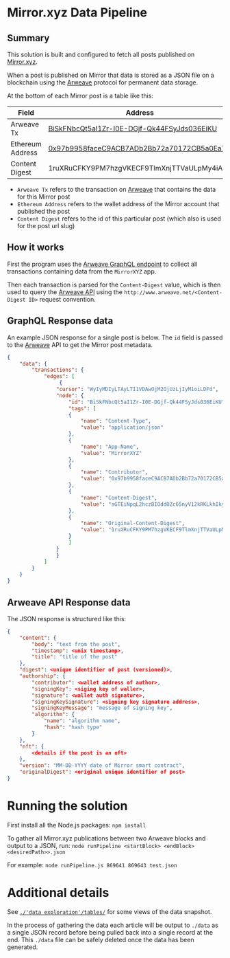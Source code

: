 # Mirror.xyz Data Pipeline

## Summary
This solution is built and configured to fetch all posts published on [Mirror.xyz](http://www.mirror.xyz).

When a post is published on Mirror that data is stored as a JSON file on a blockchain using the [Arweave](http://www.arweave.org) protocol for permanent data storage.

At the bottom of each Mirror post is a table like this:

| Field | Address |
|--|--|
| Arweave Tx | [BiSkFNbcQt5aI1Zr-I0E-DGjf-Qk44FSyJds036EiKU](https://viewblock.io/arweave/tx/BiSkFNbcQt5aI1Zr-I0E-DGjf-Qk44FSyJds036EiKU) |
| Ethereum Address | [0x97b9958faceC9ACB7ADb2Bb72a70172CB5a0Ea7C](https://etherscan.io/address/0x97b9958faceC9ACB7ADb2Bb72a70172CB5a0Ea7C) |
| Content Digest | 1ruXRuCFKY9PM7hzgVKECF9TlmXnjTTVaULpMy4iAGk |

- `Arweave Tx` refers to the transaction on [Arweave](https://viewblock.io/arweave/) that contains the data for this Mirror post
- `Ethereum Address` refers to the wallet address of the Mirror account that published the post 
- `Content Digest` refers to the id of this particular post (which also is used for the post url slug)

## How it works
First the program uses the [Arweave GraphQL endpoint](https://arweave.net/graphql) to collect all transactions containing data from the `MirrorXYZ` app.

Then each transaction is parsed for the `Content-Digest` value, which is then used to query the [Arweave API](http://www.arweave.net) using the `http://www.arweave.net/<Content-Digest ID>` request convention.

## GraphQL Response data

An example JSON response for a single post is below. The `id` field is passed to the [Arweave](http://www.arweave.net) API to get the Mirror post metadata.

```json
{
	"data": {
		"transactions": {
			"edges": [
				 {
				"cursor": "WyIyMDIyLTAyLTI1VDAwOjM2OjUzLjIyM1oiLDFd",
				"node": {
					"id": "BiSkFNbcQt5aI1Zr-I0E-DGjf-Qk44FSyJds036EiKU",
					"tags": [
					{
						"name": "Content-Type",
						"value": "application/json"
					},
					{
						"name": "App-Name",
						"value": "MirrorXYZ"
					},
					{
						"name": "Contributor",
						"value": "0x97b9958faceC9ACB7ADb2Bb72a70172CB5a0Ea7C"
					},
					{
						"name": "Content-Digest",
						"value": "sGTEiNpqL2hczBIOddOZc65nyV12kRKLkhIkyMWreuY"
					},
					{
						"name": "Original-Content-Digest",
						"value": "1ruXRuCFKY9PM7hzgVKECF9TlmXnjTTVaULpMy4iAGk"
					}
					]
				}
				}
			]
		}
	}
}
```

## Arweave API Response data

The JSON response is structured like this:

```json
{
	"content": {
		"body": "text from the post",
		"timestamp": <unix timestamp>,
		"title": "title of the post"
	},
	"digest": <unique identifier of post (versioned)>,
	"authorship": {
		"contributor": <wallet address of author>,
		"signingKey": <siging key of waller>,
		"signature": <wallet auth signature>,
		"signingKeySignature": <signing key signature address>,
		"signingKeyMessage": "message of signing key",
		"algorithm": {
			"name": "algorithm name",
			"hash": "hash type"
		}
	},
	"nft": {
		<details if the post is an nft>
	},
	"version": "MM-DD-YYYY date of Mirror smart contract",
	"originalDigest": <original unique identifier of post>
}
```

# Running the solution

First install all the Node.js packages: `npm install`

To gather all Mirror.xyz publications between two Arweave blocks and output to a JSON, run:
`node runPipeline <startBlock> <endBlock> <desiredPath>>.json`

For example: `node runPipeline.js 869641 869643 test.json`

# Additional details


See [`./'data exploration'/tables/`](https://github.com/nathanabram/Mirror.XYZ-Scraper/tree/master/data%20exploration/tables) for some views of the data snapshot.

In the process of gathering the data each article will be output to `./data` as a single JSON record before being pulled back into a single record at the end.
This `./data` file can be safely deleted once the data has been generated. 